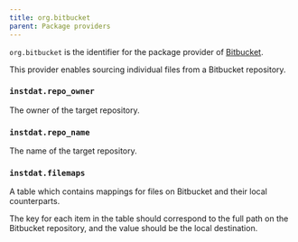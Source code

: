 ```yaml
---
title: org.bitbucket
parent: Package providers
---
```


`org.bitbucket` is the identifier for the package provider of [Bitbucket](https://bitbucket.org).

This provider enables sourcing individual files from a Bitbucket repository.

### `instdat.repo_owner`

The owner of the target repository.

### `instdat.repo_name`

The name of the target repository.

### `instdat.filemaps`

A table which contains mappings for files on Bitbucket and their local counterparts.

The key for each item in the table should correspond to the full path on the Bitbucket repository, and the value should be the local destination.

